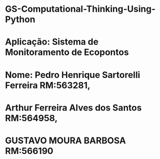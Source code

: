 # GS-Computational-Thinking-Using-Python
######
# Aplicação: Sistema de Monitoramento de Ecopontos
# Nome: Pedro Henrique Sartorelli Ferreira RM:563281,
#       Arthur Ferreira Alves dos Santos RM:564958,
#       GUSTAVO MOURA BARBOSA RM:566190
######
